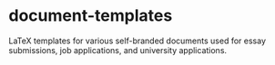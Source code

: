# document-templates
LaTeX templates for various self-branded documents used for essay submissions, job applications, and university applications.
